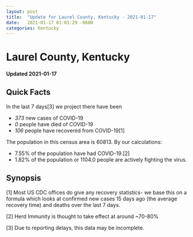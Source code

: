```yaml
---
layout: post
title:  "Update for Laurel County, Kentucky - 2021-01-17"
date:   2021-01-17 01:01:29 -0600
categories: Kentucky
---
```


# Laurel County, Kentucky
#### Updated 2021-01-17

## Quick Facts

In the last 7 days[3] we project there have been
- *373* new cases of COVID-19
- *0* people have died of COVID-19
- *106* people have recovered from COVID-19[1]

The population in this census area is 60813. By our calculations:
- 7.55% of the population have had COVID-19.[2]
- 1.82% of the population or 1104.0 people are actively fighting the virus.

## Synopsis




[1] Most US CDC offices do give any recovery statistics- we base this on a formula which looks at confirmed new cases
15 days ago (the average recovery time) and deaths over the last 7 days.

[2] Herd Immunity is thought to take effect at around ~70-80%

[3] Due to reporting delays, this data may be incomplete.
 
    